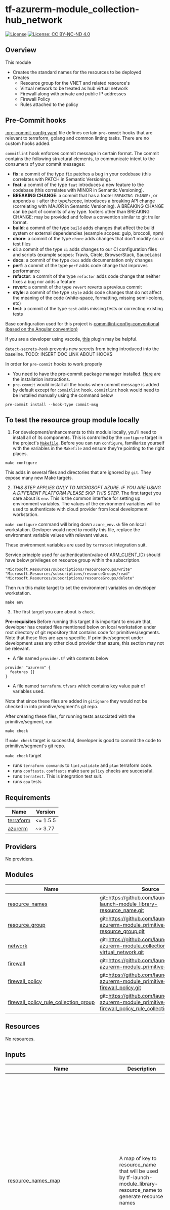 # tf-azurerm-module_collection-hub_network

[![License](https://img.shields.io/badge/License-Apache_2.0-blue.svg)](https://opensource.org/licenses/Apache-2.0)
[![License: CC BY-NC-ND 4.0](https://img.shields.io/badge/License-CC_BY--NC--ND_4.0-lightgrey.svg)](https://creativecommons.org/licenses/by-nc-nd/4.0/)

## Overview

This module
- Creates the standard names for the resources to be deployed
- Creates
  - Resource group for the VNET and related resource's
  - Virtual network to be treated as hub virtual network
  - Firewall along with private and public IP addresses
  - Firewall Policy
  - Rules attached to the policy

## Pre-Commit hooks

[.pre-commit-config.yaml](.pre-commit-config.yaml) file defines certain `pre-commit` hooks that are relevant to terraform, golang and common linting tasks. There are no custom hooks added.

`commitlint` hook enforces commit message in certain format. The commit contains the following structural elements, to communicate intent to the consumers of your commit messages:

- **fix**: a commit of the type `fix` patches a bug in your codebase (this correlates with PATCH in Semantic Versioning).
- **feat**: a commit of the type `feat` introduces a new feature to the codebase (this correlates with MINOR in Semantic Versioning).
- **BREAKING CHANGE**: a commit that has a footer `BREAKING CHANGE:`, or appends a `!` after the type/scope, introduces a breaking API change (correlating with MAJOR in Semantic Versioning). A BREAKING CHANGE can be part of commits of any type.
footers other than BREAKING CHANGE: <description> may be provided and follow a convention similar to git trailer format.
- **build**: a commit of the type `build` adds changes that affect the build system or external dependencies (example scopes: gulp, broccoli, npm)
- **chore**: a commit of the type `chore` adds changes that don't modify src or test files
- **ci**: a commit of the type `ci` adds changes to our CI configuration files and scripts (example scopes: Travis, Circle, BrowserStack, SauceLabs)
- **docs**: a commit of the type `docs` adds documentation only changes
- **perf**: a commit of the type `perf` adds code change that improves performance
- **refactor**: a commit of the type `refactor` adds code change that neither fixes a bug nor adds a feature
- **revert**: a commit of the type `revert` reverts a previous commit
- **style**: a commit of the type `style` adds code changes that do not affect the meaning of the code (white-space, formatting, missing semi-colons, etc)
- **test**: a commit of the type `test` adds missing tests or correcting existing tests

Base configuration used for this project is [commitlint-config-conventional (based on the Angular convention)](https://github.com/conventional-changelog/commitlint/tree/master/@commitlint/config-conventional#type-enum)

If you are a developer using vscode, [this](https://marketplace.visualstudio.com/items?itemName=joshbolduc.commitlint) plugin may be helpful.

`detect-secrets-hook` prevents new secrets from being introduced into the baseline. TODO: INSERT DOC LINK ABOUT HOOKS

In order for `pre-commit` hooks to work properly

- You need to have the pre-commit package manager installed. [Here](https://pre-commit.com/#install) are the installation instructions.
- `pre-commit` would install all the hooks when commit message is added by default except for `commitlint` hook. `commitlint` hook would need to be installed manually using the command below

```
pre-commit install --hook-type commit-msg
```

## To test the resource group module locally

1. For development/enhancements to this module locally, you'll need to install all of its components. This is controlled by the `configure` target in the project's [`Makefile`](./Makefile). Before you can run `configure`, familiarize yourself with the variables in the `Makefile` and ensure they're pointing to the right places.

```
make configure
```

This adds in several files and directories that are ignored by `git`. They expose many new Make targets.

2. _THIS STEP APPLIES ONLY TO MICROSOFT AZURE. IF YOU ARE USING A DIFFERENT PLATFORM PLEASE SKIP THIS STEP._ The first target you care about is `env`. This is the common interface for setting up environment variables. The values of the environment variables will be used to authenticate with cloud provider from local development workstation.

`make configure` command will bring down `azure_env.sh` file on local workstation. Devloper would need to modify this file, replace the environment variable values with relevant values.

These environment variables are used by `terratest` integration suit.

Service principle used for authentication(value of ARM_CLIENT_ID) should have below privileges on resource group within the subscription.

```
"Microsoft.Resources/subscriptions/resourceGroups/write"
"Microsoft.Resources/subscriptions/resourceGroups/read"
"Microsoft.Resources/subscriptions/resourceGroups/delete"
```

Then run this make target to set the environment variables on developer workstation.

```
make env
```

3. The first target you care about is `check`.

**Pre-requisites**
Before running this target it is important to ensure that, developer has created files mentioned below on local workstation under root directory of git repository that contains code for primitives/segments. Note that these files are `azure` specific. If primitive/segment under development uses any other cloud provider than azure, this section may not be relevant.

- A file named `provider.tf` with contents below

```
provider "azurerm" {
  features {}
}
```

- A file named `terraform.tfvars` which contains key value pair of variables used.

Note that since these files are added in `gitignore` they would not be checked in into primitive/segment's git repo.

After creating these files, for running tests associated with the primitive/segment, run

```
make check
```

If `make check` target is successful, developer is good to commit the code to primitive/segment's git repo.

`make check` target

- runs `terraform commands` to `lint`,`validate` and `plan` terraform code.
- runs `conftests`. `conftests` make sure `policy` checks are successful.
- runs `terratest`. This is integration test suit.
- runs `opa` tests
<!-- BEGINNING OF PRE-COMMIT-TERRAFORM DOCS HOOK -->
## Requirements

| Name | Version |
|------|---------|
| <a name="requirement_terraform"></a> [terraform](#requirement\_terraform) | <= 1.5.5 |
| <a name="requirement_azurerm"></a> [azurerm](#requirement\_azurerm) | ~> 3.77 |

## Providers

No providers.

## Modules

| Name | Source | Version |
|------|--------|---------|
| <a name="module_resource_names"></a> [resource\_names](#module\_resource\_names) | git::https://github.com/launchbynttdata/tf-launch-module_library-resource_name.git | 1.0.0 |
| <a name="module_resource_group"></a> [resource\_group](#module\_resource\_group) | git::https://github.com/launchbynttdata/tf-azurerm-module_primitive-resource_group.git | 1.0.0 |
| <a name="module_network"></a> [network](#module\_network) | git::https://github.com/launchbynttdata/tf-azurerm-module_collection-virtual_network.git | 1.0.0 |
| <a name="module_firewall"></a> [firewall](#module\_firewall) | git::https://github.com/launchbynttdata/tf-azurerm-module_primitive-firewall.git | 1.0.0 |
| <a name="module_firewall_policy"></a> [firewall\_policy](#module\_firewall\_policy) | git::https://github.com/launchbynttdata/tf-azurerm-module_primitive-firewall_policy.git | 1.0.0 |
| <a name="module_firewall_policy_rule_collection_group"></a> [firewall\_policy\_rule\_collection\_group](#module\_firewall\_policy\_rule\_collection\_group) | git::https://github.com/launchbynttdata/tf-azurerm-module_primitive-firewall_policy_rule_collection_group.git | 1.0.0 |

## Resources

No resources.

## Inputs

| Name | Description | Type | Default | Required |
|------|-------------|------|---------|:--------:|
| <a name="input_resource_names_map"></a> [resource\_names\_map](#input\_resource\_names\_map) | A map of key to resource\_name that will be used by tf-launch-module\_library-resource\_name to generate resource names | <pre>map(object({<br>    name       = string<br>    max_length = optional(number, 60)<br>    region     = optional(string, "eastus2")<br>  }))</pre> | <pre>{<br>  "firewall": {<br>    "max_length": 80,<br>    "name": "fw"<br>  },<br>  "firewall_policy": {<br>    "max_length": 80,<br>    "name": "fwplcy"<br>  },<br>  "fw_plcy_rule_colln_grp": {<br>    "max_length": 80,<br>    "name": "fwplcyrulecollngrp"<br>  },<br>  "hub_vnet": {<br>    "max_length": 80,<br>    "name": "hubvnet"<br>  },<br>  "hub_vnet_ip_configuration": {<br>    "max_length": 80,<br>    "name": "ipconfig"<br>  },<br>  "log_analytics_workspace": {<br>    "max_length": 80,<br>    "name": "law"<br>  },<br>  "public_ip": {<br>    "max_length": 80,<br>    "name": "pip"<br>  },<br>  "resource_group": {<br>    "max_length": 80,<br>    "name": "hubrg"<br>  }<br>}</pre> | no |
| <a name="input_instance_env"></a> [instance\_env](#input\_instance\_env) | Number that represents the instance of the environment. | `number` | `0` | no |
| <a name="input_instance_resource"></a> [instance\_resource](#input\_instance\_resource) | Number that represents the instance of the resource. | `number` | `0` | no |
| <a name="input_logical_product_family"></a> [logical\_product\_family](#input\_logical\_product\_family) | (Required) Name of the product family for which the resource is created.<br>    Example: org\_name, department\_name. | `string` | `"launch"` | no |
| <a name="input_logical_product_service"></a> [logical\_product\_service](#input\_logical\_product\_service) | (Required) Name of the product service for which the resource is created.<br>    For example, backend, frontend, middleware etc. | `string` | `"network"` | no |
| <a name="input_class_env"></a> [class\_env](#input\_class\_env) | (Required) Environment where resource is going to be deployed. For example. dev, qa, uat | `string` | `"dev"` | no |
| <a name="input_network"></a> [network](#input\_network) | Attributes of virtual network to be created. | <pre>object({<br>    use_for_each    = bool<br>    address_space   = optional(list(string), ["10.0.0.0/16"])<br>    subnet_names    = optional(list(string), [])<br>    subnet_prefixes = optional(list(string), [])<br>    bgp_community   = optional(string, null)<br>    ddos_protection_plan = optional(object(<br>      {<br>        enable = bool<br>        id     = string<br>      }<br>    ), null)<br>    dns_servers                                           = optional(list(string), [])<br>    nsg_ids                                               = optional(map(string), {})<br>    route_tables_ids                                      = optional(map(string), {})<br>    subnet_delegation                                     = optional(map(map(any)), {})<br>    subnet_enforce_private_link_endpoint_network_policies = optional(map(bool), {})<br>    subnet_enforce_private_link_service_network_policies  = optional(map(bool), {})<br>    subnet_service_endpoints                              = optional(map(list(string)), {})<br>    tags                                                  = optional(map(string), {})<br>    tracing_tags_enabled                                  = optional(bool, false)<br>    tracing_tags_prefix                                   = optional(string, "")<br>  })</pre> | n/a | yes |
| <a name="input_location"></a> [location](#input\_location) | Azure region to use | `string` | n/a | yes |
| <a name="input_firewall"></a> [firewall](#input\_firewall) | Attributes to create a azure firewall | <pre>object({<br>    logs_destinations_ids = list(string)<br>    subnet_cidr           = optional(string)<br>    additional_public_ips = optional(list(object(<br>      {<br>        name                 = string,<br>        public_ip_address_id = string<br>    })), [])<br>    application_rule_collections = optional(list(object(<br>      {<br>        name     = string,<br>        priority = number,<br>        action   = string,<br>        rules = list(object(<br>          { name             = string,<br>            source_addresses = list(string),<br>            source_ip_groups = list(string),<br>            target_fqdns     = list(string),<br>            protocols = list(object(<br>              { port = string,<br>            type = string }))<br>          }<br>        ))<br>    })))<br>    custom_diagnostic_settings_name = optional(string)<br>    custom_firewall_name            = optional(string)<br>    dns_servers                     = optional(string)<br>    extra_tags                      = optional(map(string))<br>    firewall_private_ip_ranges      = optional(list(string))<br>    ip_configuration_name           = optional(string)<br>    network_rule_collections = optional(list(object({<br>      name     = string,<br>      priority = number,<br>      action   = string,<br>      rules = list(object({<br>        name                  = string,<br>        source_addresses      = list(string),<br>        source_ip_groups      = optional(list(string)),<br>        destination_ports     = list(string),<br>        destination_addresses = list(string),<br>        destination_ip_groups = optional(list(string)),<br>        destination_fqdns     = optional(list(string)),<br>        protocols             = list(string)<br>      }))<br>    })))<br>    public_ip_zones = optional(list(number))<br>    sku_tier        = string<br>    zones           = optional(list(number))<br>  })</pre> | `null` | no |
| <a name="input_firewall_policy_rule_collection_group_priority"></a> [firewall\_policy\_rule\_collection\_group\_priority](#input\_firewall\_policy\_rule\_collection\_group\_priority) | (Required) The priority of the Firewall Policy Rule Collection Group. The range is 100-65000. | `number` | n/a | yes |
| <a name="input_application_rule_collection"></a> [application\_rule\_collection](#input\_application\_rule\_collection) | (Optional) The Application Rule Collection to use in this Firewall Policy Rule Collection Group. | <pre>list(object({<br>    name     = string<br>    action   = string<br>    priority = number<br>    rule = list(object({<br>      name        = string<br>      description = optional(string)<br>      protocols = optional(list(object({<br>        type = string<br>        port = number<br>      })))<br>      http_headers = optional(list(object({<br>        name  = string<br>        value = string<br>      })))<br>      source_addresses      = optional(list(string))<br>      source_ip_groups      = optional(list(string))<br>      destination_addresses = optional(list(string))<br>      destination_urls      = optional(list(string))<br>      destination_fqdns     = optional(list(string))<br>      destination_fqdn_tags = optional(list(string))<br>      terminate_tls         = optional(bool)<br>      web_categories        = optional(list(string))<br>    }))<br>  }))</pre> | `[]` | no |
| <a name="input_network_rule_collection"></a> [network\_rule\_collection](#input\_network\_rule\_collection) | (Optional) The Network Rule Collection to use in this Firewall Policy Rule Collection Group. | <pre>list(object({<br>    name     = string<br>    action   = string<br>    priority = number<br>    rule = list(object({<br>      name                  = string<br>      description           = optional(string)<br>      protocols             = list(string)<br>      destination_ports     = list(string)<br>      source_addresses      = optional(list(string))<br>      source_ip_groups      = optional(list(string))<br>      destination_addresses = optional(list(string))<br>      destination_fqdns     = optional(list(string))<br>    }))<br>  }))</pre> | `[]` | no |
| <a name="input_nat_rule_collection"></a> [nat\_rule\_collection](#input\_nat\_rule\_collection) | (Optional) The NAT Rule Collection to use in this Firewall Policy Rule Collection Group. | <pre>list(object({<br>    name     = string<br>    action   = string<br>    priority = number<br>    rule = list(object({<br>      name               = string<br>      description        = optional(string)<br>      protocols          = list(string)<br>      source_addresses   = optional(list(string))<br>      source_ip_groups   = optional(list(string))<br>      destination_ports  = optional(list(string))<br>      translated_address = optional(string)<br>      translated_port    = number<br>      translated_fqdn    = optional(string)<br>    }))<br>  }))</pre> | `[]` | no |

## Outputs

| Name | Description |
|------|-------------|
| <a name="output_resource_group_id"></a> [resource\_group\_id](#output\_resource\_group\_id) | resource group id |
| <a name="output_resource_group_name"></a> [resource\_group\_name](#output\_resource\_group\_name) | resource group name |
| <a name="output_vnet_names"></a> [vnet\_names](#output\_vnet\_names) | Map of vnet names where key in input key in network map and value is name of vnet that got created. |
| <a name="output_vnet_ids"></a> [vnet\_ids](#output\_vnet\_ids) | Map of vnet names where key in input key in network map and value is id of vnet that got created. |
| <a name="output_vnet_subnets"></a> [vnet\_subnets](#output\_vnet\_subnets) | Map of vnet names where key in input key in network map and value is id of the subnets that got created. |
| <a name="output_vnet_locations"></a> [vnet\_locations](#output\_vnet\_locations) | Map of vnet names where key in input key in network map and value is location of vnet that got created. |
| <a name="output_vnet_address_spaces"></a> [vnet\_address\_spaces](#output\_vnet\_address\_spaces) | Map of vnet names where key in input key in network map and value is address of vnet that got created. |
| <a name="output_vnet_subnet_name_id_map"></a> [vnet\_subnet\_name\_id\_map](#output\_vnet\_subnet\_name\_id\_map) | Outputs a subnet name to ID map for each Vnet |
| <a name="output_firewall_ids"></a> [firewall\_ids](#output\_firewall\_ids) | Firewall generated ids |
| <a name="output_firewall_names"></a> [firewall\_names](#output\_firewall\_names) | Firewall names |
| <a name="output_firewall_private_ip_addresses"></a> [firewall\_private\_ip\_addresses](#output\_firewall\_private\_ip\_addresses) | Firewall private IPs |
| <a name="output_firewall_public_ip_addresses"></a> [firewall\_public\_ip\_addresses](#output\_firewall\_public\_ip\_addresses) | Firewall public IPs |
| <a name="output_firewall_subnet_ids"></a> [firewall\_subnet\_ids](#output\_firewall\_subnet\_ids) | IDs of the subnet attached to the firewall |
| <a name="output_firewall_policy_id"></a> [firewall\_policy\_id](#output\_firewall\_policy\_id) | The ID of the Firewall Policy. |
| <a name="output_firewall_policy_child_policies"></a> [firewall\_policy\_child\_policies](#output\_firewall\_policy\_child\_policies) | The child policies of the Firewall Policy. |
| <a name="output_firewall_policy_firewalls"></a> [firewall\_policy\_firewalls](#output\_firewall\_policy\_firewalls) | A list of references to Azure Firewalls that this Firewall Policy is associated with. |
| <a name="output_firewall_policy_rule_collection_groups"></a> [firewall\_policy\_rule\_collection\_groups](#output\_firewall\_policy\_rule\_collection\_groups) | A list of references to Azure Firewall Rule Collection Groups that this Firewall Policy is associated with. |
| <a name="output_firewall_policy_name"></a> [firewall\_policy\_name](#output\_firewall\_policy\_name) | The name of the Firewall Policy. |
| <a name="output_firewall_policy_rule_collection_group_name"></a> [firewall\_policy\_rule\_collection\_group\_name](#output\_firewall\_policy\_rule\_collection\_group\_name) | Value of the Azure Firewall policy rule collection group name |
| <a name="output_firewall_policy_rule_collection_group_id"></a> [firewall\_policy\_rule\_collection\_group\_id](#output\_firewall\_policy\_rule\_collection\_group\_id) | The ID of the Firewall Policy Rule Collection Group. |
<!-- END OF PRE-COMMIT-TERRAFORM DOCS HOOK -->

